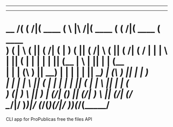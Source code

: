 _________ _        _______  _                 _______  _        _______
_______ 
\__   __/( (    /|(  ____ \( \      |\     /|(  ____ \( (    /|(  ____
\(  ____ \
   ) (   |  \  ( || (    \/| (      | )   ( || (    \/|  \  ( || (
\/| (    \/
   | |   |   \ | || (__    | |      | |   | || (__    |   \ | || |
| (__    
   | |   | (\ \) ||  __)   | |      | |   | ||  __)   | (\ \) || |
|  __)   
   | |   | | \   || (      | |      | |   | || (      | | \   || |
| (      
___) (___| )  \  || )      | (____/\| (___) || (____/\| )  \  ||
(____/\| (____/\
\_______/|/    )_)|/       (_______/(_______)(_______/|/
)_)(_______/(_______/
=========

CLI app for ProPublicas free the files API
